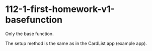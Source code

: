 # 112-1-first-homework-v1-basefunction

Only the base function.

The setup method is the same as in the CardList app (example app).
